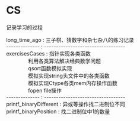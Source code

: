 # CS
记录学习的过程

  long_time_ago  : 三子棋、猜数字和杂七杂八的练习记录  
  -------------- : ----------------------------------  
  exercisesCases : 指针实现各类函数  
  $~~~~~~~~~~~~~~~$利用各类算法解决经典数学问题  
  $~~~~~~~~~~~~~~~$qsort函数模拟实现  
  $~~~~~~~~~~~~~~~$模拟实现string头文件中的各类函数  
  $~~~~~~~~~~~~~~~$模拟实现Ctype各类mem内存操作函数  
  $~~~~~~~~~~~~~~~$fopen file操作  
  -------------- : ----------------------------------  
  printf_binaryDifferent : 异或等操作找二进制位不同  
  printf_binaryPosition  : 找二进制位中1的数量
